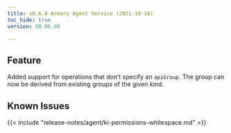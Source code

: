 ```yaml
---
title: v0.6.8 Armory Agent Service (2021-10-18)
toc_hide: true
version: 00.06.08

---
```


## Feature

Added support for operations that don’t specify an `apiGroup`. The group can now be derived from existing groups of the given kind.

## Known Issues

{{< include "release-notes/agent/ki-permissions-whitespace.md" >}}
